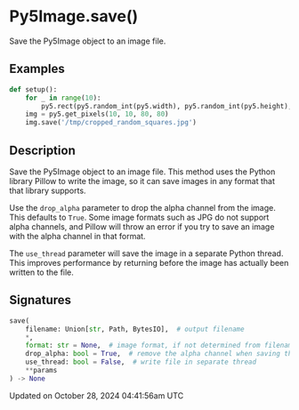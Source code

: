 # Py5Image.save()

Save the Py5Image object to an image file.

## Examples

<div class="example-table">

<div class="example-row"><div class="example-cell-image">

</div><div class="example-cell-code">

```python
def setup():
    for _ in range(10):
        py5.rect(py5.random_int(py5.width), py5.random_int(py5.height), 10, 10)
    img = py5.get_pixels(10, 10, 80, 80)
    img.save('/tmp/cropped_random_squares.jpg')
```

</div></div>

</div>

## Description

Save the Py5Image object to an image file. This method uses the Python library Pillow to write the image, so it can save images in any format that that library supports.

Use the `drop_alpha` parameter to drop the alpha channel from the image. This defaults to `True`. Some image formats such as JPG do not support alpha channels, and Pillow will throw an error if you try to save an image with the alpha channel in that format.

The `use_thread` parameter will save the image in a separate Python thread. This improves performance by returning before the image has actually been written to the file.

## Signatures

```python
save(
    filename: Union[str, Path, BytesIO],  # output filename
    *,
    format: str = None,  # image format, if not determined from filename extension
    drop_alpha: bool = True,  # remove the alpha channel when saving the image
    use_thread: bool = False,  # write file in separate thread
    **params
) -> None
```

Updated on October 28, 2024 04:41:56am UTC
